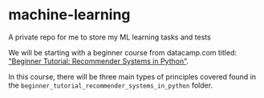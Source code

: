 # machine-learning
A private repo for me to store my ML learning tasks and tests

We will be starting with a beginner course from datacamp.com titled: ["Beginner Tutorial: Recommender Systems in Python"](https://www.datacamp.com/tutorial/recommender-systems-python).

In this course, there will be three main types of principles covered found in the `beginner_tutorial_recommender_systems_in_python` folder. 
